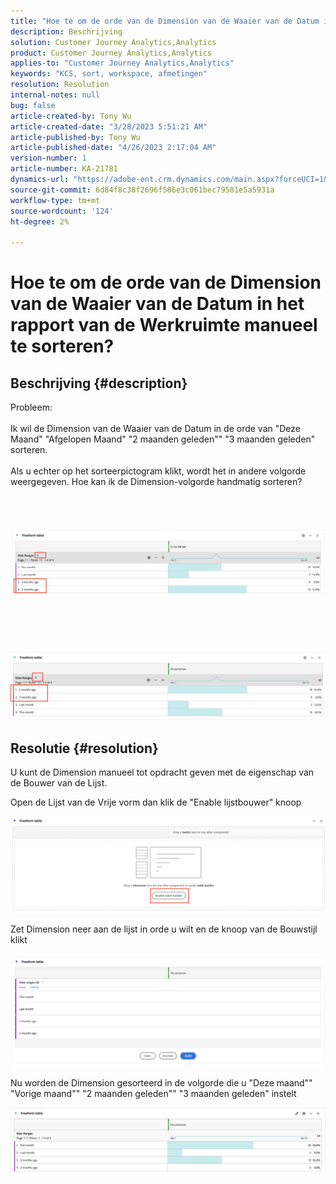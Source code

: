 ```yaml
---
title: "Hoe te om de orde van de Dimension van de Waaier van de Datum in het rapport van de Werkruimte manueel te sorteren?"
description: Beschrijving
solution: Customer Journey Analytics,Analytics
product: Customer Journey Analytics,Analytics
applies-to: "Customer Journey Analytics,Analytics"
keywords: "KCS, sort, workspace, afmetingen"
resolution: Resolution
internal-notes: null
bug: false
article-created-by: Tony Wu
article-created-date: "3/28/2023 5:51:21 AM"
article-published-by: Tony Wu
article-published-date: "4/26/2023 2:17:04 AM"
version-number: 1
article-number: KA-21781
dynamics-url: "https://adobe-ent.crm.dynamics.com/main.aspx?forceUCI=1&pagetype=entityrecord&etn=knowledgearticle&id=f9282590-2ccd-ed11-b597-6045bd006793"
source-git-commit: 6d84f8c38f2696f586e3c061bec79581e5a5931a
workflow-type: tm+mt
source-wordcount: '124'
ht-degree: 2%

---
```


# Hoe te om de orde van de Dimension van de Waaier van de Datum in het rapport van de Werkruimte manueel te sorteren?

## Beschrijving {#description}

Probleem:
<br> 
<br>Ik wil de Dimension van de Waaier van de Datum in de orde van &quot;Deze Maand&quot; &quot;Afgelopen Maand&quot; &quot;2 maanden geleden&quot;&quot; &quot;3 maanden geleden&quot; sorteren.<br><br>Als u echter op het sorteerpictogram klikt, wordt het in andere volgorde weergegeven. Hoe kan ik de Dimension-volgorde handmatig sorteren?<br><br>
<br> <br><br>![](assets/___cf0914a3-30cd-ed11-b597-6045bd006793___.png)<br><br> <br><br> <br><br>![](assets/___d10914a3-30cd-ed11-b597-6045bd006793___.png)

## Resolutie {#resolution}


U kunt de Dimension manueel tot opdracht geven met de eigenschap van de Bouwer van de Lijst.

Open de Lijst van de Vrije vorm dan klik de &quot;Enable lijstbouwer&quot; knoop

![](assets/d4eda136-2fcd-ed11-b597-6045bd006793.png)

Zet Dimension neer aan de lijst in orde u wilt en de knoop van de Bouwstijl klikt

![](assets/69497031-30cd-ed11-b597-6045bd006793.png)

Nu worden de Dimension gesorteerd in de volgorde die u &quot;Deze maand&quot;&quot; &quot;Vorige maand&quot;&quot; &quot;2 maanden geleden&quot;&quot; &quot;3 maanden geleden&quot; instelt

![](assets/efb1744a-30cd-ed11-b597-6045bd006793.png)
